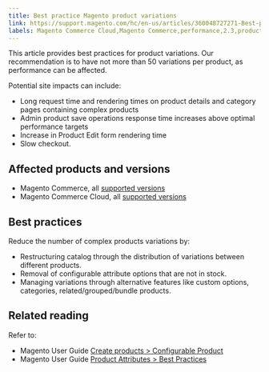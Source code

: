```yaml
---
title: Best practice Magento product variations 
link: https://support.magento.com/hc/en-us/articles/360048727271-Best-practice-Magento-product-variations-
labels: Magento Commerce Cloud,Magento Commerce,performance,2.3,products,best practices,2.3.x,2.4,attribute,2.4.x
---
```


This article provides best practices for product variations. Our recommendation is to have not more than 50 variations per product, as performance can be affected.

 Potential site impacts can include:

 
 * Long request time and rendering times on product details and category pages containing complex products
 * Admin product save operations response time increases above optimal performance targets
 * Increase in Product Edit form rendering time
 * Slow checkout.
 
 Affected products and versions
------------------------------

 
 * Magento Commerce, all [supported versions](https://magento.com/sites/default/files/magento-software-lifecycle-policy.pdf) 
 * Magento Commerce Cloud, all [supported versions](https://magento.com/sites/default/files/magento-software-lifecycle-policy.pdf) 
 
 Best practices
--------------

 Reduce the number of complex products variations by:

 
 * Restructuring catalog through the distribution of variations between different products.
 * Removal of configurable attribute options that are not in stock.
 * Managing variations through alternative features like custom options, categories, related/grouped/bundle products.
 
 Related reading
---------------

 Refer to:

 
 * Magento User Guide [Create products > Configurable Product](https://docs.magento.com/user-guide/catalog/product-create-configurable.html) 
 * Magento User Guide [Product Attributes > Best Practices](https://docs.magento.com/user-guide/catalog/attribute-best-practices.html) 
 
  

